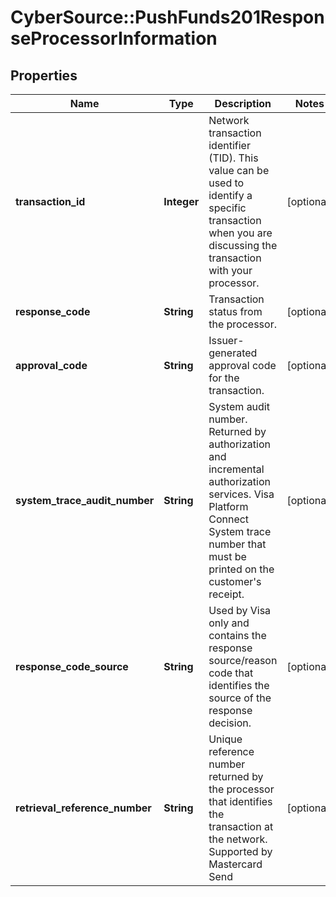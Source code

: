 # CyberSource::PushFunds201ResponseProcessorInformation

## Properties
Name | Type | Description | Notes
------------ | ------------- | ------------- | -------------
**transaction_id** | **Integer** | Network transaction identifier (TID). This value can be used to identify a specific transaction when you are discussing the transaction with your processor.  | [optional] 
**response_code** | **String** | Transaction status from the processor.  | [optional] 
**approval_code** | **String** | Issuer-generated approval code for the transaction.  | [optional] 
**system_trace_audit_number** | **String** | System audit number. Returned by authorization and incremental authorization services.  Visa Platform Connect  System trace number that must be printed on the customer&#39;s receipt.  | [optional] 
**response_code_source** | **String** | Used by Visa only and contains the response source/reason code that identifies the source of the response decision.  | [optional] 
**retrieval_reference_number** | **String** | Unique reference number returned by the processor that identifies the transaction at the network.  Supported by Mastercard Send  | [optional] 


